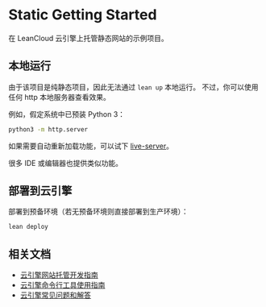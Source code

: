 # Static Getting Started

在 LeanCloud 云引擎上托管静态网站的示例项目。

## 本地运行

由于该项目是纯静态项目，因此无法通过 `lean up` 本地运行。
不过，你可以使用任何 http 本地服务器查看效果。

例如，假定系统中已预装 Python 3：

```sh
python3 -m http.server
```

如果需要自动重新加载功能，可以试下 [live-server]。

[live-server]: https://github.com/tapio/live-server

很多 IDE 或编辑器也提供类似功能。

## 部署到云引擎

部署到预备环境（若无预备环境则直接部署到生产环境）：

```sh
lean deploy
```

## 相关文档

* [云引擎网站托管开发指南](https://leancloud.cn/docs/leanengine_webhosting_guide-node.html)
* [云引擎命令行工具使用指南](https://leancloud.cn/docs/leanengine_cli.html)
* [云引擎常见问题和解答](https://leancloud.cn/docs/leanengine_faq.html)
